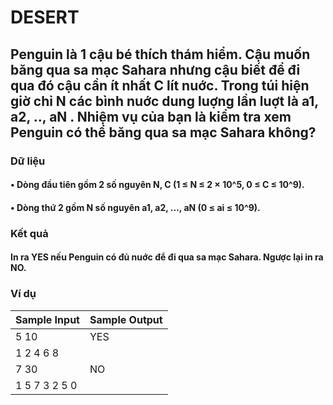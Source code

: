 # DESERT
## Penguin là 1 cậu bé thích thám hiểm. Cậu muốn băng qua sa mạc Sahara nhưng cậu biết để đi qua đó cậu cần ít nhất C lít nuớc. Trong túi hiện giờ chỉ N các bình nuớc dung luợng lần luợt là a1, a2, .., aN . Nhiệm vụ của bạn là kiểm tra xem Penguin có thể băng qua sa mạc Sahara không?
### Dữ liệu 
#### • Dòng đầu tiên gồm 2 số nguyên N, C (1 ≤ N ≤ 2 × 10^5, 0 ≤ C ≤ 10^9).
#### • Dòng thứ 2 gồm N số nguyên a1, a2, ..., aN (0 ≤ ai ≤ 10^9).
### Kết quả
#### In ra YES nếu Penguin có đủ nuớc để đi qua sa mạc Sahara. Ngược lại in ra NO.
### Ví dụ
|Sample Input|Sample Output|
|------------|-------------|
|5 10        |YES          |
|1 2 4 6 8   |             |
|7 30        |NO           |
|1 5 7 3 2 5 0|            |
